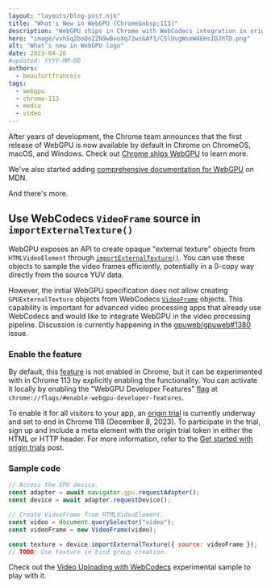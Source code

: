```yaml
---
layout: "layouts/blog-post.njk"
title: "What's New in WebGPU (Chrome&nbsp;113)"
description: "WebGPU ships in Chrome with WebCodecs integration in origin trial."
hero: "image/vvhSqZboQoZZN9wBvoXq72wzGAf1/CSlUvgWseW4EHsIDJhTD.png"
alt: "What's new in WebGPU logo"
date: 2023-04-26
#updated: YYYY-MM-DD
authors:
  - beaufortfrancois
tags:
  - webgpu
  - chrome-113
  - media
  - video
---
```


After years of development, the Chrome team announces that the first release of WebGPU is now available by default in Chrome on ChromeOS, macOS, and Windows. Check out [Chrome ships WebGPU](/blog/webgpu-release) to learn more.

We've also started adding [comprehensive documentation for WebGPU](https://developer.mozilla.org/docs/Web/API/WebGPU_API) on MDN.

And there's more.

## Use WebCodecs `VideoFrame` source in `importExternalTexture()`

WebGPU exposes an API to create opaque "external texture" objects from `HTMLVideoElement` through [`importExternalTexture()`](https://www.w3.org/TR/webgpu/#dom-gpudevice-importexternaltexture). You can use these objects to sample the video frames efficiently, potentially in a 0-copy way directly from the source YUV data.

However, the initial WebGPU specification does not allow creating `GPUExternalTexture` objects from WebCodecs [`VideoFrame`](https://developer.mozilla.org/docs/Web/API/VideoFrame) objects. This capability is important for advanced video processing apps that already use WebCodecs and would like to integrate WebGPU in the video processing pipeline. Discussion is currently happening in the [gpuweb/gpuweb#1380](https://github.com/gpuweb/gpuweb/issues/1380) issue.

### Enable the feature

By default, this [feature](https://chromestatus.com/feature/5078348864159744) is not enabled in Chrome, but it can be experimented with in Chrome&nbsp;113 by explicitly enabling the functionality. You can activate it locally by enabling the "WebGPU Developer Features" [flag](/docs/web-platform/chrome-flags/#chromeflags) at `chrome://flags/#enable-webgpu-developer-features`.

To enable it for all visitors to your app, an [origin trial](/origintrials/#/view_trial/1705738358866575361) is currently underway and set to end in Chrome&nbsp;118 (December 8, 2023).  To participate in the trial, sign up and include a meta element with the origin trial token in either the HTML or HTTP header. For more information, refer to the [Get started with origin trials](/docs/web-platform/origin-trials/) post.

### Sample code

```js
// Access the GPU device.
const adapter = await navigator.gpu.requestAdapter();
const device = await adapter.requestDevice();

// Create VideoFrame from HTMLVideoElement.
const video = document.querySelector("video");
const videoFrame = new VideoFrame(video);

const texture = device.importExternalTexture({ source: videoFrame });
// TODO: Use texture in bind group creation.
```

Check out the [Video Uploading with WebCodecs](https://webgpu.github.io/webgpu-samples/samples/videoUploadingWebCodecs) experimental sample to play with it.
